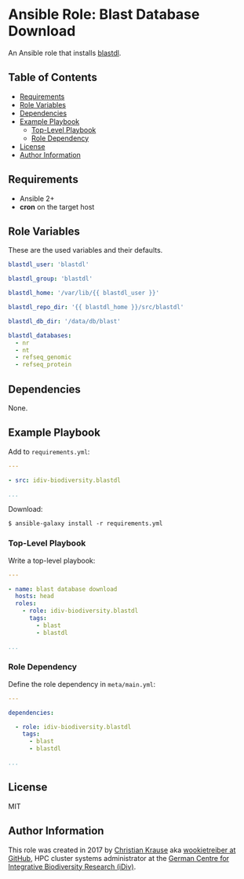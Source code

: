 Ansible Role: Blast Database Download
=====================================

An Ansible role that installs [blastdl][].

Table of Contents
-----------------

<!-- toc -->

- [Requirements](#requirements)
- [Role Variables](#role-variables)
- [Dependencies](#dependencies)
- [Example Playbook](#example-playbook)
  * [Top-Level Playbook](#top-level-playbook)
  * [Role Dependency](#role-dependency)
- [License](#license)
- [Author Information](#author-information)

<!-- tocstop -->

Requirements
------------

- Ansible 2+
- **cron** on the target host

Role Variables
--------------

These are the used variables and their defaults.

```yml
blastdl_user: 'blastdl'

blastdl_group: 'blastdl'

blastdl_home: '/var/lib/{{ blastdl_user }}'

blastdl_repo_dir: '{{ blastdl_home }}/src/blastdl'

blastdl_db_dir: '/data/db/blast'

blastdl_databases:
  - nr
  - nt
  - refseq_genomic
  - refseq_protein
```

Dependencies
------------

None.

Example Playbook
----------------

Add to `requirements.yml`:

```yml
---

- src: idiv-biodiversity.blastdl

...
```

Download:

```console
$ ansible-galaxy install -r requirements.yml
```

### Top-Level Playbook

Write a top-level playbook:

```yml
---

- name: blast database download
  hosts: head
  roles:
    - role: idiv-biodiversity.blastdl
      tags:
        - blast
        - blastdl

...
```

### Role Dependency

Define the role dependency in `meta/main.yml`:

```yml
---

dependencies:

  - role: idiv-biodiversity.blastdl
    tags:
      - blast
      - blastdl

...
```

License
-------

MIT

Author Information
------------------

This role was created in 2017 by [Christian Krause][author] aka [wookietreiber at GitHub][wookietreiber], HPC cluster systems administrator at the [German Centre for Integrative Biodiversity Research (iDiv)][idiv].


[author]: https://www.idiv.de/groups_and_people/employees/details/eshow/krause-christian.html
[idiv]: https://www.idiv.de/
[wookietreiber]: https://github.com/wookietreiber
[blastdl]: https://github.com/idiv-biodiversity/blastdl
